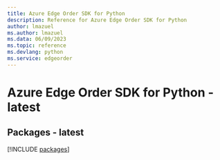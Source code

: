 ```yaml
---
title: Azure Edge Order SDK for Python
description: Reference for Azure Edge Order SDK for Python
author: lmazuel
ms.author: lmazuel
ms.data: 06/09/2023
ms.topic: reference
ms.devlang: python
ms.service: edgeorder
---
```

# Azure Edge Order SDK for Python - latest
## Packages - latest
[!INCLUDE [packages](edge-order-index.md)]